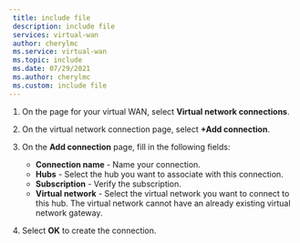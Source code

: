```yaml
---
 title: include file
 description: include file
 services: virtual-wan
 author: cherylmc
 ms.service: virtual-wan
 ms.topic: include
 ms.date: 07/29/2021
 ms.author: cherylmc
 ms.custom: include file
---
```

1. On the page for your virtual WAN, select **Virtual network connections**.
1. On the virtual network connection page, select **+Add connection**.
1. On the **Add connection** page, fill in the following fields:

    * **Connection name** - Name your connection.
    * **Hubs** - Select the hub you want to associate with this connection.
    * **Subscription** - Verify the subscription.
    * **Virtual network** - Select the virtual network you want to connect to this hub. The virtual network cannot have an already existing virtual network gateway.
1. Select **OK** to create the connection.